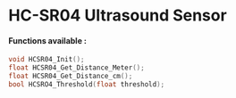 # HC-SR04 Ultrasound Sensor

<h4> Functions available :</h4>

```C
void HCSR04_Init();
float HCSR04_Get_Distance_Meter();
float HCSR04_Get_Distance_cm();
bool HCSRO4_Threshold(float threshold);

```


